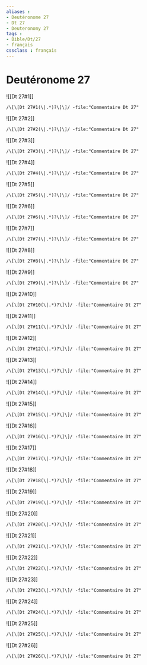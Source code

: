 ```yaml
---
aliases : 
- Deutéronome 27
- Dt 27
- Deuteronomy 27
tags : 
- Bible/Dt/27
- français
cssclass : français
---
```


# Deutéronome 27

![[Dt 27#1]]

```query
/\[\[Dt 27#1(\|.*)?\]\]/ -file:"Commentaire Dt 27"
```

![[Dt 27#2]]

```query
/\[\[Dt 27#2(\|.*)?\]\]/ -file:"Commentaire Dt 27"
```

![[Dt 27#3]]

```query
/\[\[Dt 27#3(\|.*)?\]\]/ -file:"Commentaire Dt 27"
```

![[Dt 27#4]]

```query
/\[\[Dt 27#4(\|.*)?\]\]/ -file:"Commentaire Dt 27"
```

![[Dt 27#5]]

```query
/\[\[Dt 27#5(\|.*)?\]\]/ -file:"Commentaire Dt 27"
```

![[Dt 27#6]]

```query
/\[\[Dt 27#6(\|.*)?\]\]/ -file:"Commentaire Dt 27"
```

![[Dt 27#7]]

```query
/\[\[Dt 27#7(\|.*)?\]\]/ -file:"Commentaire Dt 27"
```

![[Dt 27#8]]

```query
/\[\[Dt 27#8(\|.*)?\]\]/ -file:"Commentaire Dt 27"
```

![[Dt 27#9]]

```query
/\[\[Dt 27#9(\|.*)?\]\]/ -file:"Commentaire Dt 27"
```

![[Dt 27#10]]

```query
/\[\[Dt 27#10(\|.*)?\]\]/ -file:"Commentaire Dt 27"
```

![[Dt 27#11]]

```query
/\[\[Dt 27#11(\|.*)?\]\]/ -file:"Commentaire Dt 27"
```

![[Dt 27#12]]

```query
/\[\[Dt 27#12(\|.*)?\]\]/ -file:"Commentaire Dt 27"
```

![[Dt 27#13]]

```query
/\[\[Dt 27#13(\|.*)?\]\]/ -file:"Commentaire Dt 27"
```

![[Dt 27#14]]

```query
/\[\[Dt 27#14(\|.*)?\]\]/ -file:"Commentaire Dt 27"
```

![[Dt 27#15]]

```query
/\[\[Dt 27#15(\|.*)?\]\]/ -file:"Commentaire Dt 27"
```

![[Dt 27#16]]

```query
/\[\[Dt 27#16(\|.*)?\]\]/ -file:"Commentaire Dt 27"
```

![[Dt 27#17]]

```query
/\[\[Dt 27#17(\|.*)?\]\]/ -file:"Commentaire Dt 27"
```

![[Dt 27#18]]

```query
/\[\[Dt 27#18(\|.*)?\]\]/ -file:"Commentaire Dt 27"
```

![[Dt 27#19]]

```query
/\[\[Dt 27#19(\|.*)?\]\]/ -file:"Commentaire Dt 27"
```

![[Dt 27#20]]

```query
/\[\[Dt 27#20(\|.*)?\]\]/ -file:"Commentaire Dt 27"
```

![[Dt 27#21]]

```query
/\[\[Dt 27#21(\|.*)?\]\]/ -file:"Commentaire Dt 27"
```

![[Dt 27#22]]

```query
/\[\[Dt 27#22(\|.*)?\]\]/ -file:"Commentaire Dt 27"
```

![[Dt 27#23]]

```query
/\[\[Dt 27#23(\|.*)?\]\]/ -file:"Commentaire Dt 27"
```

![[Dt 27#24]]

```query
/\[\[Dt 27#24(\|.*)?\]\]/ -file:"Commentaire Dt 27"
```

![[Dt 27#25]]

```query
/\[\[Dt 27#25(\|.*)?\]\]/ -file:"Commentaire Dt 27"
```

![[Dt 27#26]]

```query
/\[\[Dt 27#26(\|.*)?\]\]/ -file:"Commentaire Dt 27"
```


